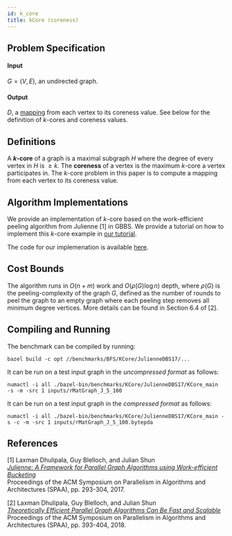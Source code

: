 ```yaml
---
id: k_core
title: kCore (coreness)
---
```


## Problem Specification
#### Input
$G=(V, E)$, an undirected graph.

#### Output
$D$, a [mapping](/docs/benchmarks/definitions) from each vertex to its
coreness value.  See below for the definition of $k$-cores and coreness values.


## Definitions
A **$k$-core** of a graph is a maximal subgraph $H$ where the
degree of every vertex in $H$ is $\geq k$. The **coreness** of a
vertex is the maximum $k$-core a vertex participates in. The $k$-core
problem in this paper is to compute a mapping from each vertex to its
coreness value.


## Algorithm Implementations

We provide an implementation of $k$-core based on the work-efficient
peeling algorithm from Julienne [1] in GBBS. We provide a tutorial on
how to implement this $k$-core example in [our tutorial](tutorial/kcore_tutorial).

The code for our implemenation is available
[here](https://github.com/ldhulipala/gbbs/tree/master/benchmarks/KCore/JulienneDBS17/).

## Cost Bounds

The algorithm runs in $O(n + m)$ work and $O(\rho(G) \log n)$
depth, where $\rho(G)$ is the peeling-complexity of the graph $G$,
defined as the number of rounds to peel the graph to an empty graph
where each peeling step removes all minimum degree vertices. More
details can be found in Section 6.4 of [2].


## Compiling and Running

The benchmark can be compiled by running:
```
bazel build -c opt //benchmarks/BFS/KCore/JulienneDBS17/...
```

It can be run on a test input graph in the *uncompressed format* as follows:
```
numactl -i all ./bazel-bin/benchmarks/KCore/JulienneDBS17/KCore_main  -s -m -src 1 inputs/rMatGraph_J_5_100
```

It can be run on a test input graph in the *compressed format* as follows:
```
numactl -i all ./bazel-bin/benchmarks/KCore/JulienneDBS17/KCore_main -s -c -m -src 1 inputs/rMatGraph_J_5_100.bytepda
```

## References

[1] Laxman Dhulipala, Guy Blelloch, and Julian Shun<br/>
[*Julienne: A Framework for Parallel Graph Algorithms using Work-efficient Bucketing*](https://ldhulipala.github.io/papers/Bucketing.pdf)<br/>
Proceedings of the ACM Symposium on Parallelism in Algorithms and Architectures (SPAA), pp. 293-304, 2017.

[2] Laxman Dhulipala, Guy Blelloch, and Julian Shun<br/>
[*Theoretically Efficient Parallel Graph Algorithms Can Be Fast and Scalable*](https://ldhulipala.github.io/papers/gbbs_topc.pdf)<br/>
Proceedings of the ACM Symposium on Parallelism in Algorithms and Architectures (SPAA), pp. 393-404, 2018. <br/>
